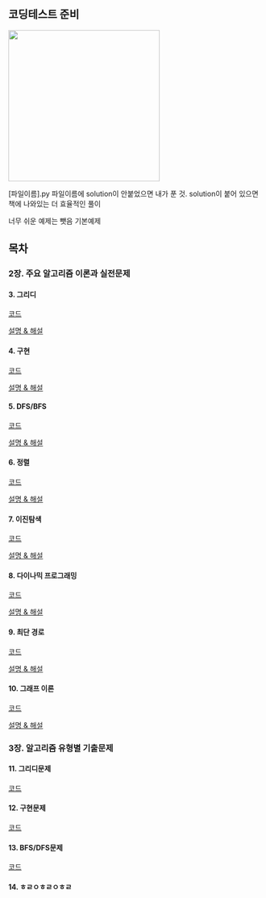 ## 코딩테스트 준비

<img src = "https://user-images.githubusercontent.com/42762236/101512360-42125800-39be-11eb-9bcf-86173de1dada.png" width="300px">



[파일이름].py 파일이름에 solution이 안붙었으면 내가 푼 것. 
solution이 붙어 있으면 책에 나와있는 더 효율적인 풀이

너무 쉬운 예제는 뺏음
기본예제




## 목차

### **2장. 주요 알고리즘 이론과 실전문제**


#### 3. 그리디
[코드](https://github.com/Youngminah/thisiscodingtest/tree/master/2장.주요알고리즘이론/03.그리디)

[설명 & 해설](https://cau-meng2.tistory.com/70?category=826666)


#### 4. 구현
[코드](https://github.com/Youngminah/thisiscodingtest/tree/master/2장.주요알고리즘이론/04.구현)

[설명 & 해설](https://cau-meng2.tistory.com/73?category=826666)

#### 5. DFS/BFS
[코드](https://github.com/Youngminah/thisiscodingtest/tree/master/2장.주요알고리즘이론/05.DFSBFS)

[설명 & 해설](https://cau-meng2.tistory.com/75?category=826666)


#### 6. 정렬
[코드](https://github.com/Youngminah/thisiscodingtest/tree/master/2장.주요알고리즘이론/06.정렬)

[설명 & 해설](https://cau-meng2.tistory.com/76?category=826666)


#### 7. 이진탐색
[코드](https://github.com/Youngminah/thisiscodingtest/tree/master/2장.주요알고리즘이론/07.이진탐색)

[설명 & 해설](https://cau-meng2.tistory.com/77?category=826666)


#### 8. 다이나믹 프로그래밍
[코드](https://github.com/Youngminah/thisiscodingtest/tree/master/2장.주요알고리즘이론/08.다이나믹)

[설명 & 해설](https://cau-meng2.tistory.com/95?category=826666)

#### 9. 최단 경로
[코드](https://github.com/Youngminah/thisiscodingtest/tree/master/2장.주요알고리즘이론/09.최단경로)

[설명 & 해설](https://cau-meng2.tistory.com/96?category=826666)

#### 10. 그래프 이론
[코드](https://github.com/Youngminah/thisiscodingtest/tree/master/2장.주요알고리즘이론/10.그래프이론)

[설명 & 해설](https://cau-meng2.tistory.com/97?category=826666)






### **3장. 알고리즘 유형별 기출문제**

#### 11. 그리디문제
[코드](https://github.com/Youngminah/thisiscodingtest/tree/master/3%EC%9E%A5.%EC%95%8C%EA%B3%A0%EB%A6%AC%EC%A6%98%EC%9C%A0%ED%98%95%EB%B3%84%EA%B8%B0%EC%B6%9C%EB%AC%B8%EC%A0%9C/11.%EA%B7%B8%EB%A6%AC%EB%94%94%EB%AC%B8%EC%A0%9C)




#### 12. 구현문제
[코드](https://github.com/Youngminah/thisiscodingtest/tree/master/3장.알고리즘유형별기출문제/12.구현문제)


#### 13. BFS/DFS문제
[코드](https://github.com/Youngminah/thisiscodingtest/tree/master/3장.알고리즘유형별기출문제/13.BFS/DFS문제)

#### 14. ㅎㄹㅇㅎㄹㅇㅎㄹ
